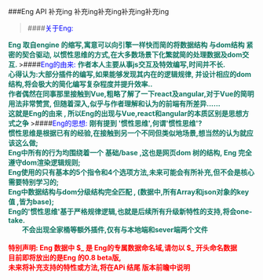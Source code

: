 ###Eng  API 补充ing 补充ing补充ing补充ing补充ing







>####<font color='blue'>关于Eng:</font>
<font style="color: #107663;font-weight: bolder;">
Eng 取自engine 的缩写,寓意可以向引擎一样快而简的将数据结构 与dom结构 紧密的契合驱动, 
以惯性思维的方式,在大多数场景下化繁就简的处理数据及dom交互.
</font>
>####<font color='blue'>Eng的由来:</font>
<font style="color: #107663;font-weight: bolder;">
    作者本人主要从事js交互及特效编写,时间并不长.</br>
心得认为:大部分插件的编写,如果能够发现其内在的逻辑规律,
并设计相应的dom结构,将会极大的简化编写复杂程度并提升效率..</br>
作者偶然在同事那里接触到Vue,粗略了解了一下react及angular,对于Vue的简明用法非常赞赏,
但随着深入,似乎与作者理解和认为的前端有所差异......</br>
这就是Eng的由来 , 所以Eng的出现与Vue,react和angular的本质区别是思想方式之争
</font>
>####<font color='blue'>Eng的思想:</font>
<font style="color: #107663;font-weight: bolder;">
刚有提到 '惯性思维',何谓'惯性思维'?<br>
惯性思维是根据已有的经验,在接触到另一个不同但类似地场景,想当然的认为就应该这么做;<br>
Eng中所有的行为均围绕着一个 基础/base ,这也是网页dom 树的结构,  Eng 完全遵守dom渲染逻辑规则;<br>
Eng使用的只有基本的5个指令和4个选项方法,未来可能会有所补充,但不会是核心需要特别学习的;</br>
Eng中数据结构与dom分级结构完全匹配 , (数据中,所有Array和json对象的key值 ,皆为base);<br>
Eng的'惯性思维'基于严格规律逻辑,也就是后续所有升级新特性的支持,将会one-take.<br>
&#12288;&#12288;不会出现全家桶等额外插件,仅有与本地端和sever端两个文件
</font>
<br>
<br>
<font style="color:red;font-weight: bolder;">
特别声明: Eng 数据中  $_  是 Eng的专属数据命名域,请勿以 $_ 开头命名数据 <br>
目前即将放出的是Eng 的0.8 beta版, <br>
未来将补充支持的特性或方法,将在APi 结尾 版本前瞻中说明
</font>

